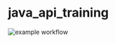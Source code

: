 # java_api_training

![example workflow](https://github.com/arnaudmaillet/java_api_training/actions/workflows/build.yml/badge.svg)
